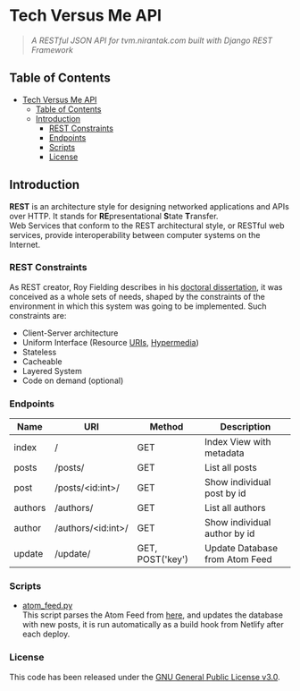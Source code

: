 # Tech Versus Me API

> *A RESTful JSON API for tvm.nirantak.com built with Django REST Framework*

## Table of Contents

- [Tech Versus Me API](#tech-versus-me-api)
  - [Table of Contents](#table-of-contents)
  - [Introduction](#introduction)
    - [REST Constraints](#rest-constraints)
    - [Endpoints](#endpoints)
    - [Scripts](#scripts)
    - [License](#license)

## Introduction

**REST** is an architecture style for designing networked applications and APIs over HTTP.
It stands for **RE**presentational **S**tate **T**ransfer.  
Web Services that conform to the REST architectural style, or RESTful web services, provide interoperability between computer systems on the Internet.

### REST Constraints

As REST creator, Roy Fielding describes in his [doctoral dissertation](http://www.ics.uci.edu/~fielding/pubs/dissertation/rest_arch_style.htm), it was conceived as a whole sets of needs, shaped by the constraints of the environment in which this system was going to be implemented.
Such constraints are:

- Client-Server architecture
- Uniform Interface (Resource [URIs](https://en.wikipedia.org/wiki/Uniform_Resource_Identifier), [Hypermedia](https://en.wikipedia.org/wiki/HATEOAS))
- Stateless
- Cacheable
- Layered System
- Code on demand (optional)

### Endpoints

| Name    | URI                 | Method           | Description                    |
| ------- | ------------------- | ---------------- | ------------------------------ |
| index   | /                   | GET              | Index View with metadata       |
| posts   | /posts/             | GET              | List all posts                 |
| post    | /posts/\<id:int>/   | GET              | Show individual post by id     |
| authors | /authors/           | GET              | List all authors               |
| author  | /authors/\<id:int>/ | GET              | Show individual author by id   |
| update  | /update/            | GET, POST('key') | Update Database from Atom Feed |

### Scripts

- [atom_feed.py](https://github.com/nirantak/tech-vs-me-api/blob/master/api/scripts/atom_feed.py)  
  This script parses the Atom Feed from [here](https://tvm.nirantak.com/feed.xml), and updates the database with new posts, it is run automatically as a build hook from Netlify after each deploy.

### License

This code has been released under the [GNU General Public License v3.0](LICENSE).
